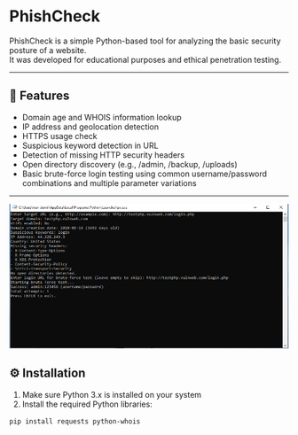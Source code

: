 # PhishCheck

PhishCheck is a simple Python-based tool for analyzing the basic security posture of a website.  
It was developed for educational purposes and ethical penetration testing.

---

## 🔧 Features

- Domain age and WHOIS information lookup  
- IP address and geolocation detection  
- HTTPS usage check  
- Suspicious keyword detection in URL  
- Detection of missing HTTP security headers  
- Open directory discovery (e.g., /admin, /backup, /uploads)  
- Basic brute-force login testing using common username/password combinations and multiple parameter variations

---
![image alt](https://github.com/inandemir/phishcheck/blob/a75f1df5c35c5757978844223477951d8cd3d531/proje.PNG)


## ⚙️ Installation

1. Make sure Python 3.x is installed on your system  
2. Install the required Python libraries:

```bash
pip install requests python-whois

